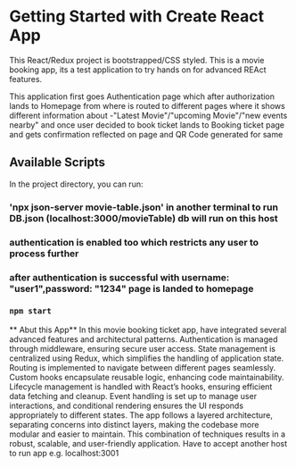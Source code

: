 # Getting Started with Create React App

This React/Redux project is bootstrapped/CSS styled. This is a movie booking app, its a test application to try hands on for advanced REAct features.

This application first goes Authentication page which after authorization lands to Homepage from where is routed to different pages where it shows different information about -"Latest Movie"/"upcoming Movie"/"new events nearby" and once user decided to book ticket lands to Booking ticket page and gets confirmation reflected on page and QR Code generated for same

## Available Scripts

In the project directory, you can run:

### 'npx json-server movie-table.json' in another terminal to run DB.json (localhost:3000/movieTable) db will run on this host
### authentication is enabled too which restricts any user to process further
### after authentication is successful with username: "user1",password: "1234" page is landed to homepage
### `npm start`

** Abut this App**
In this movie booking ticket app, have integrated several advanced features and architectural patterns. Authentication is managed through middleware, ensuring secure user access. State management is centralized using Redux, which simplifies the handling of application state. Routing is implemented to navigate between different pages seamlessly. Custom hooks encapsulate reusable logic, enhancing code maintainability. Lifecycle management is handled with React’s hooks, ensuring efficient data fetching and cleanup. Event handling is set up to manage user interactions, and conditional rendering ensures the UI responds appropriately to different states. The app follows a layered architecture, separating concerns into distinct layers, making the codebase more modular and easier to maintain. This combination of techniques results in a robust, scalable, and user-friendly application. 
Have to accept another host to run app e.g. localhost:3001


